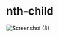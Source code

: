 # nth-child
![Screenshot (8)](https://github.com/OthmanDaoud/nth-child/assets/169168950/7598ad4a-ff2c-465f-a93e-c1b468c738e9)
